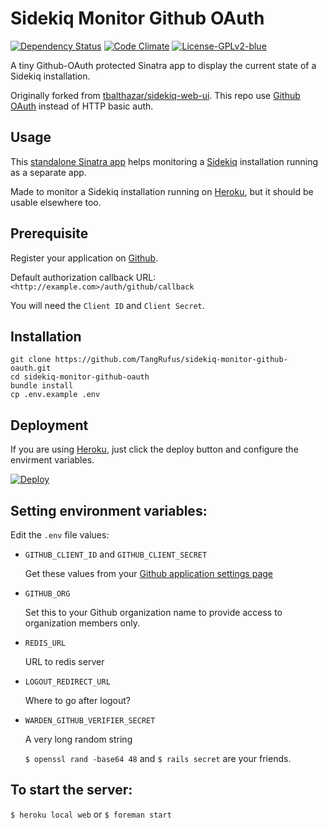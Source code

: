 # Sidekiq Monitor Github OAuth

[![Dependency Status](https://gemnasium.com/badges/github.com/TangRufus/sidekiq-monitor-github-oauth.svg)](https://gemnasium.com/github.com/TangRufus/sidekiq-monitor-github-oauth)
[![Code Climate](https://codeclimate.com/github/TangRufus/sidekiq-monitor-github-oauth/badges/gpa.svg)](https://codeclimate.com/github/TangRufus/sidekiq-monitor-github-oauth)
[![License-GPLv2-blue](https://img.shields.io/badge/License-GPLv2-blue.svg)](https://github.com/TangRufus/sidekiq-monitor-github-oauth/blob/master/LICENSE)


A tiny Github-OAuth protected Sinatra app to display the current state of a Sidekiq installation.

Originally forked from [tbalthazar/sidekiq-web-ui](https://github.com/tbalthazar/sidekiq-web-ui). This repo use [Github OAuth](https://developer.github.com/v3/oauth/) instead of HTTP basic auth.


## Usage

This [standalone Sinatra app](https://github.com/mperham/sidekiq/wiki/Monitoring#standalone) helps monitoring a [Sidekiq](http://sidekiq.org/) installation running as a separate app.

Made to monitor a Sidekiq installation running on [Heroku](https://heroku.com), but it should be usable elsewhere too.


## Prerequisite

Register your application on [Github](https://github.com/settings/developers).

Default authorization callback URL: `<http://example.com>/auth/github/callback`

You will need the `Client ID` and `Client Secret`.


## Installation

```shell
git clone https://github.com/TangRufus/sidekiq-monitor-github-oauth.git
cd sidekiq-monitor-github-oauth
bundle install
cp .env.example .env
```

## Deployment

If you are using [Heroku](https://heroku.com), just click the deploy button and configure the envirment variables.

[![Deploy](https://www.herokucdn.com/deploy/button.svg)](https://heroku.com/deploy?template=https://github.com/TangRufus/sidekiq-monitor-github-oauth)


## Setting environment variables:

Edit the `.env` file values:

- `GITHUB_CLIENT_ID` and `GITHUB_CLIENT_SECRET`

	Get these values from your [Github application settings page](https://github.com/settings/developers)


- `GITHUB_ORG`

	Set this to your Github organization name to provide access to organization members only.


- `REDIS_URL`

	URL to redis server


- `LOGOUT_REDIRECT_URL`

	Where to go after logout?


- `WARDEN_GITHUB_VERIFIER_SECRET`

	A very long random string

	`$ openssl rand -base64 48` and `$ rails secret` are your friends.


## To start the server:

`$ heroku local web` or `$ foreman start`

